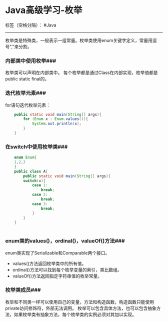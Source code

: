 ﻿# Java高级学习-枚举

标签（空格分隔）： #Java

---

枚举类是特殊类，一般表示一组常量。枚举类使用enum关键字定义，常量用逗号","来分割。
### 内部类中使用枚举###
枚举类可以声明在内部类中。
每个枚举都是通过Class在内部实现，枚举值都是public static final的。
### 迭代枚举元素###
for语句迭代枚举元素：
```Java
    public static void main(String[] args){
        for (Enum x : Enum.values()){
            System.out.println(x);
        }
    }

```
### 在switch中使用枚举类###

```Java
    enum Enum{
    1,2,3
    }
    public class A{
        public static void main(String[] args){
        switch(x){
            case 1:
                break;
            case 2:
                break;
            case 3:
                break;
            }
        }
    }
    
```

### enum类的values()，ordinal()，valueOf()方法###
enum类实现了Serializable和Comparable两个接口。

 - values()方法返回枚举类中的所有值。
 - ordinal()方法可以找到每个枚举变量的索引，类比数组。
 - valueOf()方法返回指定字符串值的枚举常量。
 
### 枚举类成员###
枚举和不同类一样可以使用自己的变量，方法和构造函数，构造函数只能使用private访问修饰符，外部无法调用。
枚举可以包含具体方法，也可以包含抽象方法，如果枚举类有抽象方法，每个枚举类的实例必须对其加以实现。


